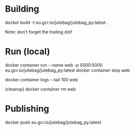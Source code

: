 # Building
docker build -t eu.gcr.io/jutebag/jutebag_py:latest .

Note: don't forget the trailing dot!

# Run (local)
docker container run --name web -p 5000:5000 eu.gcr.io/jutebag/jutebag_py:latest 
docker container stop web

docker container logs --tail 100 web

(cleanup)
docker container rm web

# Publishing
docker push eu.gcr.io/jutebag/jutebag_py:latest
